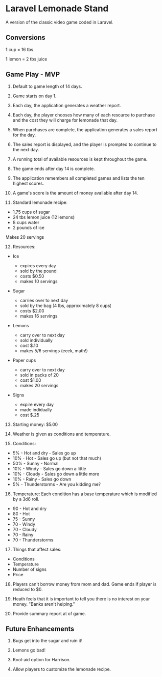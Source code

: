 # Laravel Lemonade Stand

A version of the classic video game coded in Laravel.

## Conversions

1 cup = 16 tbs

1 lemon = 2 tbs juice


## Game Play - MVP

1. Default to game length of 14 days.

2. Game starts on day 1.

3. Each day, the application generates a weather report.

4. Each day, the player chooses how many of each resource to purchase and the cost they will charge for lemonade that day.

5. When purchases are complete, the application generates a sales report for the day.

6. The sales report is displayed, and the player is prompted to continue to the next day. 

7. A running total of available resources is kept throughout the game.

8. The game ends after day 14 is complete.

9. The application remembers all completed games and lists the ten highest scores.

10. A game's score is the amount of money available after day 14.

11. Standard lemonade recipe:

  * 1.75 cups of sugar
  * 24 tbs lemon juice (12 lemons)
  * 8 cups water
  * 2 pounds of ice

  Makes 20 servings

12. Resources:

  * Ice 
    - expires every day
    - sold by the pound
    - costs $0.50
    - makes 10 servings

  * Sugar 
    - carries over to next day
    - sold by the bag (4 lbs, approximately 8 cups)
    - costs $2.00
    - makes 16 servings

  * Lemons 
    - carry over to next day
    - sold individually
    - cost $.10
    - makes 5/6 servings (eeek, math!)

  * Paper cups 
    - carry over to next day
    - sold in packs of 20
    - cost $1.00
    - makes 20 servings

  * Signs 
    - expire every day
    - made indidually
    - cost $.25

13. Starting money: $5.00

14. Weather is given as conditions and temperature.

15. Conditions:

  * 5%  - Hot and dry   - Sales go up
  * 10% - Hot           - Sales go up (but not that much)
  * 50% - Sunny         - Normal
  * 10% - Windy         - Sales go down a little
  * 10% - Cloudy        - Sales go down a little more
  * 10% - Rainy         - Sales go down 
  * 5%  - Thunderstorms - Are you kidding me?

16. Temperature: Each condition has a base temperature which is modified by a 3d6 roll.

  * 90 - Hot and dry 
  * 80 - Hot
  * 75 - Sunny
  * 70 - Windy
  * 70 - Cloudy
  * 70 - Rainy
  * 70 - Thunderstorms

17. Things that affect sales:

  * Conditions
  * Temperature
  * Number of signs
  * Price

18. Players can't borrow money from mom and dad. Game ends if player is reduced to $0.

19. Heath feels that it is important to tell you there is no interest on your money. "Banks aren't helping."

20. Provide summary report at of game.

## Future Enhancements

1. Bugs get into the sugar and ruin it!

2. Lemons go bad!

3. Kool-aid option for Harrison.

4. Allow players to customize the lemonade recipe.








